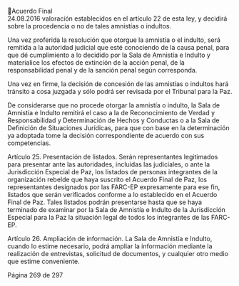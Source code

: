 Acuerdo Final  
24.08.2016 
valoración establecidos en el artículo 22 de esta ley, y decidirá sobre la procedencia o no de tales amnistías 
o indultos. 
 
Una vez proferida la resolución que otorgue la amnistía o el indulto, será remitida a la autoridad judicial 
que esté conociendo de la causa penal, para que dé cumplimiento a lo decidido por la Sala de Amnistía e 
Indulto y materialice los efectos de extinción de la acción penal, de la responsabilidad penal y de la sanción 
penal según corresponda. 
 
Una vez en firme, la decisión de concesión de las amnistías o indultos hará tránsito a cosa juzgada y sólo 
podrá ser revisada por el Tribunal para la Paz. 
 
De considerarse que no procede otorgar la amnistía o indulto, la Sala de Amnistía e Indulto remitirá el 
caso a la de Reconocimiento de Verdad y Responsabilidad y Determinación de Hechos y Conductas o a la 
Sala de Definición de Situaciones Jurídicas, para que con base en la determinación ya adoptada tome la 
decisión correspondiente de acuerdo con sus competencias.  
 
Artículo  25.  Presentación  de  listados.  Serán  representantes  legitimados  para  presentar  ante  las 
autoridades,  incluidas  las  judiciales,  o  ante  la  Jurisdicción  Especial  de  Paz,  los  listados  de  personas 
integrantes  de  la  organización  rebelde  que  haya  suscrito  el  Acuerdo  Final  de  Paz,  los  representantes 
designados  por  las  FARC-EP  expresamente  para  ese  fin,  listados  que  serán  verificados  conforme  a  lo 
establecido en el Acuerdo Final de Paz. Tales listados podrán presentarse hasta que se haya terminado de 
examinar por la Sala de Amnistía e Indulto de la Jurisdicción Especial para la Paz la situación legal de todos 
los integrantes de las FARC-EP. 
 
Artículo 26. Ampliación de información. La Sala de Amnistía e Indulto, cuando lo estime necesario, podrá 
ampliar la información mediante la realización de entrevistas, solicitud de documentos, y cualquier otro 
medio que estime conveniente. 
 
 
 
 
Página 269 de 297 
 

